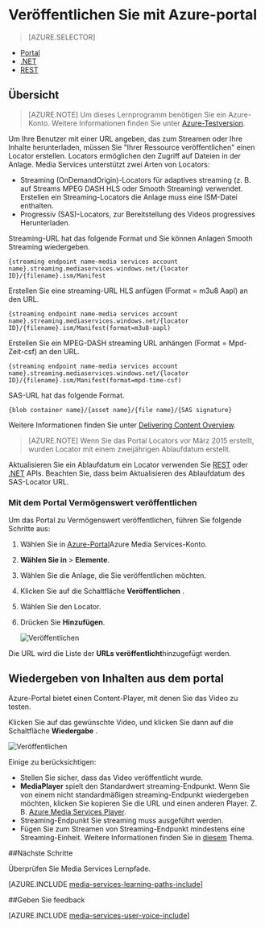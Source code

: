 <properties
    pageTitle="  Veröffentlichen mit Azure-Portal | Microsoft Azure"
    description="Dieses Lernprogramm führt Sie durch die Schritte der Veröffentlichung des Inhalts mit der Azure-Portal."
    services="media-services"
    documentationCenter=""
    authors="Juliako"
    manager="erikre"
    editor=""/>

<tags
    ms.service="media-services"
    ms.workload="media"
    ms.tgt_pltfrm="na"
    ms.devlang="na"
    ms.topic="article"
    ms.date="10/24/2016"
    ms.author="juliako"/>

# <a name="publish-content-with-the-azure-portal"></a>Veröffentlichen Sie mit Azure-portal

> [AZURE.SELECTOR]
- [Portal](media-services-portal-publish.md)
- [.NET](media-services-deliver-streaming-content.md)
- [REST](media-services-rest-deliver-streaming-content.md)

## <a name="overview"></a>Übersicht

> [AZURE.NOTE] Um dieses Lernprogramm benötigen Sie ein Azure-Konto. Weitere Informationen finden Sie unter [Azure-Testversion](https://azure.microsoft.com/pricing/free-trial/). 

Um Ihre Benutzer mit einer URL angeben, das zum Streamen oder Ihre Inhalte herunterladen, müssen Sie "Ihrer Ressource veröffentlichen" einen Locator erstellen. Locators ermöglichen den Zugriff auf Dateien in der Anlage. Media Services unterstützt zwei Arten von Locators: 

- Streaming (OnDemandOrigin)-Locators für adaptives streaming (z. B. auf Streams MPEG DASH HLS oder Smooth Streaming) verwendet. Erstellen ein Streaming-Locators die Anlage muss eine ISM-Datei enthalten. 
- Progressiv (SAS)-Locators, zur Bereitstellung des Videos progressives Herunterladen.


Streaming-URL hat das folgende Format und Sie können Anlagen Smooth Streaming wiedergeben.

    {streaming endpoint name-media services account name}.streaming.mediaservices.windows.net/{locator ID}/{filename}.ism/Manifest

Erstellen Sie eine streaming-URL HLS anfügen (Format = m3u8 Aapl) an den URL.

    {streaming endpoint name-media services account name}.streaming.mediaservices.windows.net/{locator ID}/{filename}.ism/Manifest(format=m3u8-aapl)

Erstellen Sie ein MPEG-DASH streaming URL anhängen (Format = Mpd-Zeit-csf) an den URL.

    {streaming endpoint name-media services account name}.streaming.mediaservices.windows.net/{locator ID}/{filename}.ism/Manifest(format=mpd-time-csf)

SAS-URL hat das folgende Format.

    {blob container name}/{asset name}/{file name}/{SAS signature}

Weitere Informationen finden Sie unter [Delivering Content Overview](media-services-deliver-content-overview.md).

>[AZURE.NOTE] Wenn Sie das Portal Locators vor März 2015 erstellt, wurden Locator mit einem zweijährigen Ablaufdatum erstellt.  

Aktualisieren Sie ein Ablaufdatum ein Locator verwenden Sie [REST](http://msdn.microsoft.com/library/azure/hh974308.aspx#update_a_locator ) oder [.NET](http://go.microsoft.com/fwlink/?LinkID=533259) APIs. Beachten Sie, dass beim Aktualisieren des Ablaufdatum des SAS-Locator URL.

### <a name="to-use-the-portal-to-publish-an-asset"></a>Mit dem Portal Vermögenswert veröffentlichen

Um das Portal zu Vermögenswert veröffentlichen, führen Sie folgende Schritte aus:

1. Wählen Sie in [Azure-Portal](https://portal.azure.com/)Azure Media Services-Konto.
1. **Wählen Sie in** > **Elemente**.
1. Wählen Sie die Anlage, die Sie veröffentlichen möchten.
1. Klicken Sie auf die Schaltfläche **Veröffentlichen** .
1. Wählen Sie den Locator.
2. Drücken Sie **Hinzufügen**.

    ![Veröffentlichen](./media/media-services-portal-vod-get-started/media-services-publish1.png)

Die URL wird die Liste der **URLs veröffentlicht**hinzugefügt werden.

## <a name="play-content-from-the-portal"></a>Wiedergeben von Inhalten aus dem portal

Azure-Portal bietet einen Content-Player, mit denen Sie das Video zu testen.

Klicken Sie auf das gewünschte Video, und klicken Sie dann auf die Schaltfläche **Wiedergabe** .

![Veröffentlichen](./media/media-services-portal-vod-get-started/media-services-play.png)

Einige zu berücksichtigen:

- Stellen Sie sicher, dass das Video veröffentlicht wurde.
- **MediaPlayer** spielt den Standardwert streaming-Endpunkt. Wenn Sie von einem nicht standardmäßigen streaming-Endpunkt wiedergeben möchten, klicken Sie kopieren Sie die URL und einen anderen Player. Z. B. [Azure Media Services Player](http://amsplayer.azurewebsites.net/azuremediaplayer.html).
- Streaming-Endpunkt Sie streaming muss ausgeführt werden.  
- Fügen Sie zum Streamen von Streaming-Endpunkt mindestens eine Streaming-Einheit. Weitere Informationen finden Sie in [diesem](media-services-portal-scale-streaming-endpoints.md) Thema.   

##<a name="next-steps"></a>Nächste Schritte

Überprüfen Sie Media Services Lernpfade.

[AZURE.INCLUDE [media-services-learning-paths-include](../../includes/media-services-learning-paths-include.md)]

##<a name="provide-feedback"></a>Geben Sie feedback

[AZURE.INCLUDE [media-services-user-voice-include](../../includes/media-services-user-voice-include.md)]


